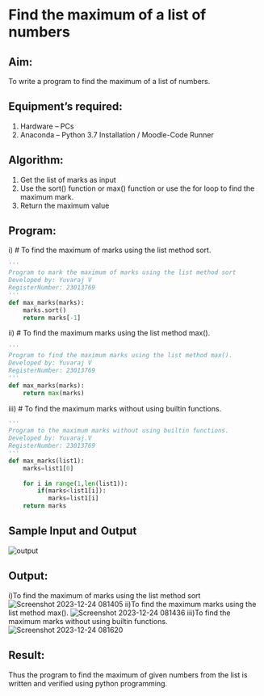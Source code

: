 # Find the maximum of a list of numbers
## Aim:
To write a program to find the maximum of a list of numbers.
## Equipment’s required:
1.	Hardware – PCs
2.	Anaconda – Python 3.7 Installation / Moodle-Code Runner
## Algorithm:
1.	Get the list of marks as input
2.	Use the sort() function or max() function or use the for loop to find the maximum mark.
3.	Return the maximum value
## Program:

i)	# To find the maximum of marks using the list method sort.
```Python
''' 
Program to mark the maximum of marks using the list method sort
Developed by: Yuvaraj V
RegisterNumber: 23013769
'''
def max_marks(marks):
    marks.sort()
    return marks[-1]
```
ii)	# To find the maximum marks using the list method max().
```Python
''' 
Program to find the maximum marks using the list method max().
Developed by: Yuvaraj V
RegisterNumber: 23013769
'''
def max_marks(marks):
    return max(marks)
```
iii) # To find the maximum marks without using builtin functions.
```Python
''' 
Program to the maximum marks without using builtin functions.
Developed by: Yuvaraj.V
RegisterNumber: 23013769
'''
def max_marks(list1):
    marks=list1[0]
    
    for i in range(1,len(list1)):
        if(marks<list1[i]):
           marks=list1[i]
    return marks
```
## Sample Input and Output
![output](./img/max_marks1.jpg) 

## Output:
i)To find the maximum of marks using the list method sort
![Screenshot 2023-12-24 081405](https://github.com/23007232/FindMaximum/assets/151488375/474aefac-1acf-411b-aa89-2b0e438d04b5)
ii)To find the maximum marks using the list method max().
![Screenshot 2023-12-24 081436](https://github.com/23007232/FindMaximum/assets/151488375/c9e9c94c-6c71-4f19-85cc-05fc31e1f7e6)
iii)To find the maximum marks without using builtin functions.
![Screenshot 2023-12-24 081620](https://github.com/23007232/FindMaximum/assets/151488375/80a2c675-b379-4401-975e-a21a733c5261)


## Result:
Thus the program to find the maximum of given numbers from the list is written and verified using python programming.
